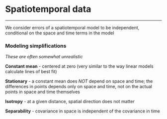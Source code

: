 # Spatiotemporal data
---
We consider errors of a spatiotemporal model to be independent, conditional on the space and time terms in the model


### Modeling simplifications
*These are often somewhat unrealistic*

**Constant mean** - centered at zero (very similar to the way linear models calculate lines of best fit)

**Stationary** - a constant mean does *NOT* depend on space and time; the differences in points depends only on space and time, not on the actual points in space and time themselves

**Isotropy** - at a given distance, spatial direction does not matter

**Separability** - covariance in space is independent of the covariance in time
